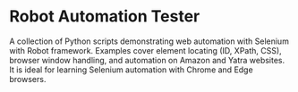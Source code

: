 # Robot Automation Tester
A collection of Python scripts demonstrating web automation with Selenium with Robot framework. Examples cover element locating (ID, XPath, CSS), browser window handling, and automation on Amazon and Yatra websites. It is ideal for learning Selenium automation with Chrome and Edge browsers.

